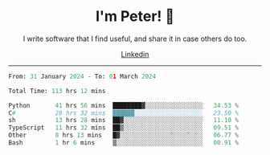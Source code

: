 <h1 align="center">I'm Peter! 👋</h1>
<p align="center">I write software that I find useful, and share it in case others do too.</p>
<p align="center">
  <a href="https://www.linkedin.com/in/peter-rauscher">Linkedin</a>
</p>
<hr/>
<!--START_SECTION:waka-->

```python
From: 31 January 2024 - To: 01 March 2024

Total Time: 113 hrs 12 mins

Python       41 hrs 56 mins  ████████▓░░░░░░░░░░░░░░░░   34.53 %
C#           28 hrs 32 mins  ██████░░░░░░░░░░░░░░░░░░░   23.50 %
sh           13 hrs 28 mins  ██▓░░░░░░░░░░░░░░░░░░░░░░   11.10 %
TypeScript   11 hrs 32 mins  ██▒░░░░░░░░░░░░░░░░░░░░░░   09.51 %
Other        8 hrs 13 mins   █▓░░░░░░░░░░░░░░░░░░░░░░░   06.77 %
Bash         1 hr 6 mins     ▒░░░░░░░░░░░░░░░░░░░░░░░░   00.91 %
```

<!--END_SECTION:waka-->
